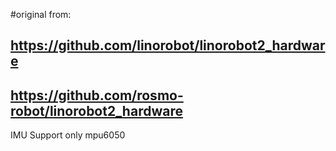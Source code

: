 #original from:
##    https://github.com/linorobot/linorobot2_hardware
##    https://github.com/rosmo-robot/linorobot2_hardware

IMU Support only mpu6050
